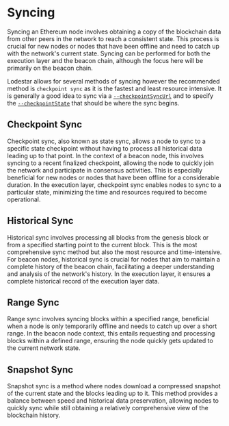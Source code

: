 # Syncing

Syncing an Ethereum node involves obtaining a copy of the blockchain data from other peers in the network to reach a consistent state. This process is crucial for new nodes or nodes that have been offline and need to catch up with the network's current state. Syncing can be performed for both the execution layer and the beacon chain, although the focus here will be primarily on the beacon chain.

Lodestar allows for several methods of syncing however the recommended method is `checkpoint sync` as it is the fastest and least resource intensive. It is generally a good idea to sync via a [`--checkpointSyncUrl`](./configuration.md#--checkpointSyncUrl) and to specify the [`--checkpointState`](./configuration.md#--checkpointState) that should be where the sync begins.

## Checkpoint Sync

Checkpoint sync, also known as state sync, allows a node to sync to a specific state checkpoint without having to process all historical data leading up to that point. In the context of a beacon node, this involves syncing to a recent finalized checkpoint, allowing the node to quickly join the network and participate in consensus activities. This is especially beneficial for new nodes or nodes that have been offline for a considerable duration. In the execution layer, checkpoint sync enables nodes to sync to a particular state, minimizing the time and resources required to become operational.

## Historical Sync

Historical sync involves processing all blocks from the genesis block or from a specified starting point to the current block. This is the most comprehensive sync method but also the most resource and time-intensive. For beacon nodes, historical sync is crucial for nodes that aim to maintain a complete history of the beacon chain, facilitating a deeper understanding and analysis of the network's history. In the execution layer, it ensures a complete historical record of the execution layer data.

## Range Sync

Range sync involves syncing blocks within a specified range, beneficial when a node is only temporarily offline and needs to catch up over a short range. In the beacon node context, this entails requesting and processing blocks within a defined range, ensuring the node quickly gets updated to the current network state.

## Snapshot Sync

Snapshot sync is a method where nodes download a compressed snapshot of the current state and the blocks leading up to it. This method provides a balance between speed and historical data preservation, allowing nodes to quickly sync while still obtaining a relatively comprehensive view of the blockchain history.

